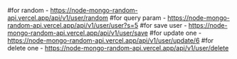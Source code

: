 #for random - https://node-mongo-random-api.vercel.app/api/v1/user/random
#for query param - https://node-mongo-random-api.vercel.app/api/v1/user/user?s=5
#for save user - https://node-mongo-random-api.vercel.app/api/v1/user/save
#for update one - https://node-mongo-random-api.vercel.app/api/v1/user/update/6
#for delete one - https://node-mongo-random-api.vercel.app/api/v1/user/delete
